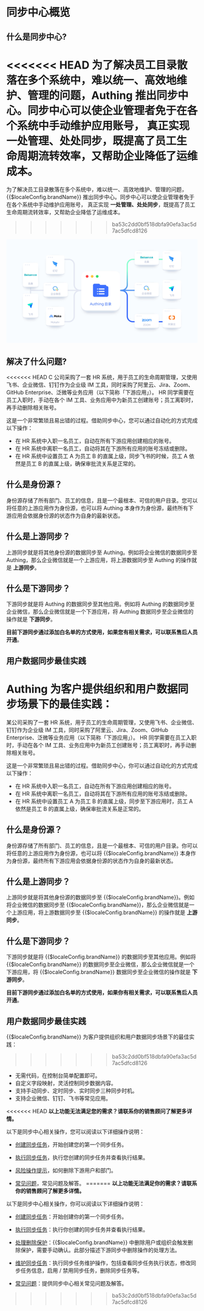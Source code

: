 # 同步中心概览

<LastUpdated/>

## 什么是同步中心?

<<<<<<< HEAD
为了解决员工目录散落在多个系统中，难以统一、高效地维护、管理的问题，Authing 推出同步中心。同步中心可以使企业管理者免于在各个系统中手动维护应用账号， 真正实现 **一处管理、处处同步**，既提高了员工生命周期流转效率，又帮助企业降低了运维成本。
=======
为了解决员工目录散落在多个系统中，难以统一、高效地维护、管理的问题，{{$localeConfig.brandName}} 推出同步中心。同步中心可以使企业管理者免于在各个系统中手动维护应用账号， 真正实现 **一处管理、处处同步**，既提高了员工生命周期流转效率，又帮助企业降低了运维成本。
>>>>>>> ba53c2dd0bf518dbfa90efa3ac5d7ac5dfcd8126

<img src='./images/main.jpg' >

## 解决了什么问题?

<<<<<<< HEAD
C 公司采购了一套 HR 系统，用于员工的生命周期管理，又使用飞书、企业微信、钉钉作为企业级 IM 工具，同时采购了阿里云、Jira、Zoom、GitHub Enterprise、泛微等业务应用（以下简称「下游应用」）。
HR 同学需要在员工入职时，手动在各个 IM 工具、业务应用中为新员工创建账号；员工离职时，再手动删除相关账号。

这是一个非常繁琐且易出错的过程。借助同步中心，您可以通过自动化的方式完成以下操作：

* 在 HR 系统中入职一名员工，自动在所有下游应用创建相应的账号。
* 在 HR 系统中离职一名员工，自动将其在下游所有应用的账号冻结或删除。
* 在 HR 系统中设置员工 A 为员工 B 的直属上级，同步飞书的时候，员工 A 依然是员工 B 的直属上级，确保审批流关系是正常的。

## 什么是身份源？

身份源存储了所有部门、员工的信息，且是一个最根本、可信的用户目录。您可以将任意的上游应用作为身份源，也可以将 Authing 本身作为身份源，最终所有下游应用会依据身份源的状态作为自身的最新状态。

## 什么是上游同步？

上游同步就是将其他身份源的数据同步至 Authing。例如将企业微信的数据同步至 Authing，那么企业微信就是一个上游应用，将上游数据同步至 Authing 的操作就是 **上游同步**。

## 什么是下游同步？

下游同步就是将 Authing 的数据同步至其他应用。例如将 Authing 的数据同步至企业微信，那么企业微信就是一个下游应用，将 Authing 数据同步至企业微信的操作就是 **下游同步**。

**目前下游同步通过添加白名单的方式使用，如果您有相关需求，可以联系售后人员开通**。

## 用户数据同步最佳实践

Authing 为客户提供组织和用户数据同步场景下的最佳实践：
=======
某公司采购了一套 HR 系统，用于员工的生命周期管理，又使用飞书、企业微信、钉钉作为企业级 IM 工具，同时采购了阿里云、Jira、Zoom、GitHub Enterprise、泛微等业务应用（以下简称「下游应用」）。
HR 同学需要在员工入职时，手动在各个 IM 工具、业务应用中为新员工创建账号；员工离职时，再手动删除相关账号。

这是一个非常繁琐且易出错的过程。借助同步中心，你可以通过自动化的方式完成以下操作：

* 在 HR 系统中入职一名员工，自动在所有下游应用创建相应的账号。
* 在 HR 系统中离职一名员工，自动将其在下游所有应用的账号冻结或删除。
* 在 HR 系统中设置员工 A 为员工 B 的直属上级，同步至下游应用时，员工 A 依然是员工 B 的直属上级，确保审批流关系是正常的。

## 什么是身份源？

身份源存储了所有部门、员工的信息，且是一个最根本、可信的用户目录。你可以将任意的上游应用作为身份源，也可以将 {{$localeConfig.brandName}} 本身作为身份源，最终所有下游应用会依据身份源的状态作为自身的最新状态。

## 什么是上游同步？

上游同步就是将其他身份源的数据同步至 {{$localeConfig.brandName}}。例如将企业微信的数据同步至 {{$localeConfig.brandName}}，那么企业微信就是一个上游应用，将上游数据同步至 {{$localeConfig.brandName}} 的操作就是 **上游同步**。

## 什么是下游同步？

下游同步就是将 {{$localeConfig.brandName}} 的数据同步至其他应用。例如将 {{$localeConfig.brandName}} 的数据同步至企业微信，那么企业微信就是一个下游应用，将 {{$localeConfig.brandName}} 数据同步至企业微信的操作就是 **下游同步**。

**目前下游同步通过添加白名单的方式使用，如果你有相关需求，可以联系售后人员开通**。

## 用户数据同步最佳实践

{{$localeConfig.brandName}} 为客户提供组织和用户数据同步场景下的最佳实践：
>>>>>>> ba53c2dd0bf518dbfa90efa3ac5d7ac5dfcd8126

* 无需代码，在控制台简单配置即可。
* 自定义字段映射，灵活控制同步数据内容。
* 支持手动同步、定时同步、实时同步三种同步时机。
* 支持企业微信、钉钉、飞书等常见应用。

<<<<<<< HEAD
**以上功能无法满足您的需求？请联系你的销售顾问了解更多详情。**

以下是同步中心相关操作，您可以阅读以下详细操作说明：

* [创建同步任务](./create-sync-new)，开始创建您的第一个同步任务。

* [执行同步任务](./perform-sync-new.md)，执行您创建的同步任务并查看执行结果。

* [风险操作提示](./risky-operation.md)，如何删除下游用户和部门。

* [常见问题](/docs/guides/faqs/sync/README.md)，常见问题及解答。
=======
**以上功能无法满足你的需求？请联系你的销售顾问了解更多详情。**

以下是同步中心相关操作，你可以阅读以下详细操作说明：

* [创建同步任务](/guides/sync-new/create-sync-new/README.md)：开始创建你的第一个同步任务。

* [执行同步任务](/guides/sync-new/perform-sync-new.md)：执行你创建的同步任务并查看执行结果。

* [处理删除保护](/guides/sync-new/risky-operation.md)：{{$localeConfig.brandName}} 中删除用户或组织会触发删除保护，需要手动确认。此部分描述下游同步中删除操作的处理方法。

* [维护同步任务](../sync-new/maintain-sync.md)：执行同步任务维护操作，包括查看同步任务执行状态，修改同步任务信息，启用 / 禁用同步任务，删除同步任务等。

* [常见问题](/guides/faqs/sync.md)：提供同步中心相关常见问题及解答。
>>>>>>> ba53c2dd0bf518dbfa90efa3ac5d7ac5dfcd8126
